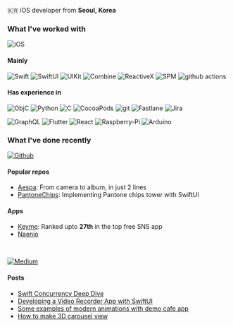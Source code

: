 🇰🇷 iOS developer from <b>Seoul, Korea</b>

### What I've worked with
<p>
  <img alt="iOS" src="https://img.shields.io/badge/iOS-000000?style=for-the-badge&logo=Apple&logoColor=white"/> 
</p>

#### Mainly
<p>
  <img alt="Swift" src="https://img.shields.io/badge/Swift-F05138?style=flat&logo=Swift&logoColor=white"/> 
  <img alt="SwiftUI" src="https://img.shields.io/badge/SwiftUI-02B2FE?style=flat&logo=Swift&logoColor=white"/> 
  <img alt="UIKit" src="https://img.shields.io/badge/UIKit-383838?style=flat&logo=Swift&logoColor=white"/>
  <img alt="Combine" src="https://img.shields.io/badge/Combine-000000?style=flat&logo=Apple&logoColor=white"/> 
  <img alt="ReactiveX" src="https://img.shields.io/badge/-RxSwift-B7178C?style=flat&logo=reactivex&logoColor=white"/>
  <img alt="SPM" src="https://img.shields.io/static/v1?style=flat&message=SPM&color=964B00&logo=hackthebox&logoColor=FFFFFF&label=" />
  <img alt="github actions" src="https://img.shields.io/badge/-Github_Actions-2088FF?style=flat&logo=github-actions&logoColor=white" />
</p>

#### Has experience in
<p>
  <img alt="ObjC" src="https://shields.io/badge/ObjectiveC--9cf?logo=Apple&style=social"/>
  <img alt="Python" src="https://img.shields.io/badge/Python-3670A0?style=flat&logo=python&logoColor=ffdd54"/> 
  <img alt="C" src="https://img.shields.io/badge/C/C++-00599C?style=flat&logo=C%2B%2B&logoColor=white"/> 
  <img alt="CocoaPods" src="https://img.shields.io/static/v1?style=flat&message=CocoaPods&color=EE3322&logo=CocoaPods&logoColor=FFFFFF&label=" />
  <img alt="git" src="https://img.shields.io/badge/-Git-F05032?style=flat&logo=git&logoColor=white" />
  <img alt="Fastlane" src="https://img.shields.io/badge/-Fastlane-00F200?style=flat&logo=Fastlane&logoColor=white" />
  <img alt="Jira" src="https://img.shields.io/static/v1?style=flat&message=Jira&color=0052CC&logo=Jira&logoColor=FFFFFF&label=" />
</p>
<p>
  <img alt="GraphQL" src="https://img.shields.io/badge/-GraphQL-E10098?style=flat&logo=graphql&logoColor=white" />
  <img alt="Flutter" src="https://img.shields.io/badge/-Flutter-02569B?style=flat&logo=Flutter&logoColor=white" />
  <img alt="React" src="https://img.shields.io/badge/-React-61DAFB?style=flat&logo=React&logoColor=white" />
  <img alt="Raspberry-Pi" src="https://img.shields.io/badge/-RaspberryPi-C51A4A?style=flat&logo=Raspberry-Pi" />
  <img alt="Arduino" src="https://img.shields.io/badge/-Arduino-00979D?style=flat&logo=Arduino&logoColor=white" />
</p>

### What I've done recently
<p>
  <a href="https://github.com/enebin" target="_blank"><img alt="Github" src="https://img.shields.io/badge/GitHub-181717?&style=for-the-badge&logo=Github&logoColor=white" /></a>

#### Popular repos
- [Aespa](https://github.com/enebin/Aespa): From camera to album, in just 2 lines
- [PantoneChips](https://github.com/enebin/PantoneChips): Implementing Pantone chips tower with SwiftUI

#### Apps
- [Keyme](https://apps.apple.com/kr/app/keyme/id6458787411): Ranked upto __27th__ in the top free SNS app
- [Naenio](https://apps.apple.com/kr/app/%EB%84%A4%EB%8B%88%EC%98%A4/id1634376427)


</br>

<a href="https://medium.com/@enebin" target="_blank"><img alt="Medium" src="https://img.shields.io/badge/medium-%2312100E.svg?&style=for-the-badge&logo=medium&logoColor=white" /></a>
</p>

#### Posts
<!--AUTO: MEDIUM-->

- [Swift Concurrency Deep Dive](https://enebin.medium.com/list/swift-concurrency-deep-dive-2d8a1fe9f7fc)
- [Developing a Video Recorder App with SwiftUI](https://enebin.medium.com/list/developing-a-video-recorder-app-with-swiftui-c099ac9db9d9)
- [Some examples of modern animations with demo cafe app](https://enebin.medium.com/swiftui-lets-make-a-demo-cafe-app-with-modern-animations-efed014c5348)
- [How to make 3D carousel view](https://enebin.medium.com/swiftui-how-to-make-3d-carousel-view-c81b1914cb25)
<!--AUTO: MEDIUM_END-->
